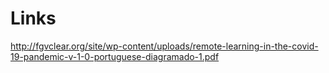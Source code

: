 # Links

http://fgvclear.org/site/wp-content/uploads/remote-learning-in-the-covid-19-pandemic-v-1-0-portuguese-diagramado-1.pdf

